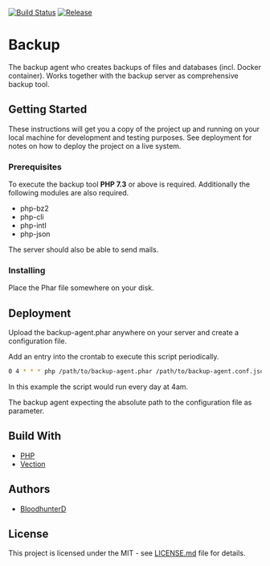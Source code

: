[![Build Status](https://img.shields.io/travis/bloodhunterd/backup?style=for-the-badge)](https://travis-ci.com/bloodhunterd/backup)
[![Release](https://img.shields.io/github/v/release/bloodhunterd/backup?include_prereleases&style=for-the-badge)](https://github.com/bloodhunterd/backup/releases)

# Backup

The backup agent who creates backups of files and databases (incl. Docker container).
Works together with the backup server as comprehensive backup tool.

## Getting Started

These instructions will get you a copy of the project up and running on your local machine for development and testing purposes.
See deployment for notes on how to deploy the project on a live system.

### Prerequisites

To execute the backup tool **PHP 7.3** or above is required.
Additionally the following modules are also required.

* php-bz2
* php-cli
* php-intl
* php-json

The server should also be able to send mails.

### Installing

Place the Phar file somewhere on your disk.

## Deployment

Upload the backup-agent.phar anywhere on your server and create a configuration file.

Add an entry into the crontab to execute this script periodically.

```bash
0 4 * * * php /path/to/backup-agent.phar /path/to/backup-agent.conf.json
```

In this example the script would run every day at 4am.

The backup agent expecting the absolute path to the configuration file as parameter.

## Build With

* [PHP](https://www.php.net/)
* [Vection](https://github.com/Vection-Framework/Vection)

## Authors

* [BloodhunterD](https://github.com/bloodhunterd)

## License

This project is licensed under the MIT - see [LICENSE.md](https://github.com/bloodhunterd/backup-agent/blob/master/LICENSE) file for details.
